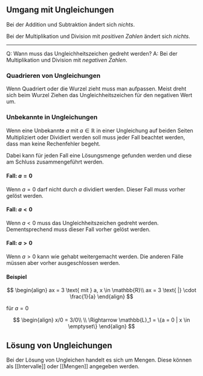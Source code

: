 ## Umgang mit Ungleichungen

Bei der Addition und Subtraktion ändert sich *nichts*.

Bei der Multiplikation und Division mit *positiven Zahlen* ändert sich *nichts*.

---

Q: Wann muss das Ungleichheitszeichen gedreht werden?
A: Bei der Multiplikation und Division mit *negativen Zahlen*.
<!--ID: 1757661054792-->

### Quadrieren von Ungleichungen

Wenn Quadriert oder die Wurzel zieht muss man aufpassen. Meist dreht sich beim Wurzel Ziehen das Ungleichheitszeichen für den negativen Wert um.

### Unbekannte in Ungleichungen

Wenn eine Unbekannte $a$ mit $a \in \mathbb{R}$ in einer Ungleichung auf beiden Seiten Multipliziert oder Dividiert werden soll muss jeder Fall beachtet werden, dass man keine Rechenfehler begeht.

Dabei kann für jeden Fall eine Lösungsmenge gefunden werden und diese am Schluss zusammengeführt werden.

#### Fall: $a = 0$

Wenn $a = 0$ darf nicht durch $a$ dividiert werden. Dieser Fall muss vorher gelöst werden.

#### Fall: $a < 0$

Wenn $a < 0$ muss das Ungleichheitszeichen gedreht werden. Dementsprechend muss dieser Fall vorher gelöst werden.

#### Fall: $a > 0$

Wenn $a > 0$ kann wie gehabt weitergemacht werden. Die anderen Fälle müssen aber vorher ausgeschlossen werden.

#### Beispiel

$$
\begin{align}
ax = 3 \text{ mit } a, x \in \mathbb{R}\\
ax = 3 \text{ |} \cdot \frac{1}{a}
\end{align}
$$

für $a = 0$

$$
\begin{align}
x/0 = 3/0\\
\\
\Rightarrow \mathbb{L}_1 = \{a = 0 | x \in \emptyset\}
\end{align}
$$


## Lösung von Ungleichungen

Bei der Lösung von Ungleichen handelt es sich um Mengen. Diese können als [[Intervalle]] oder [[Mengen]] angegeben werden.
